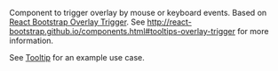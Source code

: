 Component to trigger overlay by mouse or keyboard events.
Based on [React Bootstrap Overlay Trigger](https://github.com/react-bootstrap/react-bootstrap/blob/master/src/OverlayTrigger.js).
See http://react-bootstrap.github.io/components.html#tooltips-overlay-trigger for more information.

See [Tooltip](#Tooltip) for an example use case.
